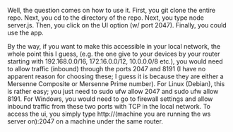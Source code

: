 Well, the question comes on how to use it.
First, you git clone the entire repo.
Next, you cd to the directory of the repo.
Next, you type node server.js.
Then, you click on the UI option (w/ port 2047).
Finally, you could use the app.

By the way, if you want to make this accessible in your local network, the whole point this I guess, (e.g. the one give to your devices by your router starting with 192.168.0.0/16, 172.16.0.0/12, 10.0.0.0/8 etc.), you would need to allow traffic (inbound) through the ports 2047 and 8191 (I have no apparent reason for choosing these; I guess it is because they are either a Mersenne Composite or Mersenne Prime number). For Linux (Debian), this is rather easy; you just need to sudo ufw allow 2047 and sudo ufw allow 8191. For Windows, you would need to go to firewall settings and allow inbound traffic from these two ports with TCP in the local network. To access the ui, you simply type http://(machine you are running the ws server on):2047 on a machine under the same router.
